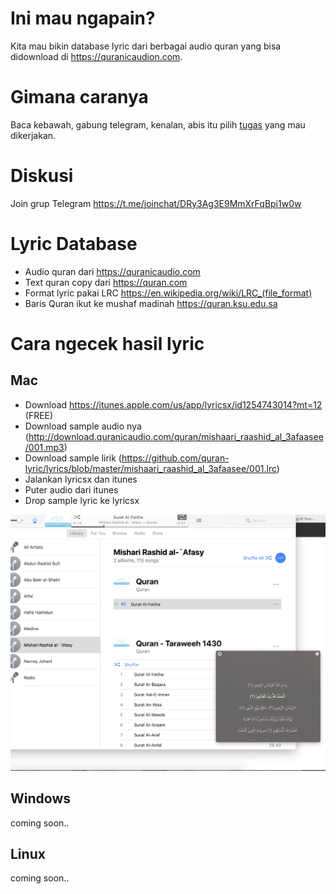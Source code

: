 # Ini mau ngapain?
Kita mau bikin database lyric dari berbagai audio quran yang bisa didownload di https://quranicaudion.com.

# Gimana caranya
Baca kebawah, gabung telegram, kenalan, abis itu pilih [tugas](https://github.com/quran-lyric/lyrics/issues) yang mau dikerjakan.

# Diskusi
Join grup Telegram https://t.me/joinchat/DRy3Ag3E9MmXrFqBpi1w0w

# Lyric Database

- Audio quran dari https://quranicaudio.com
- Text quran copy dari https://quran.com
- Format lyric pakai LRC https://en.wikipedia.org/wiki/LRC_(file_format)
- Baris Quran ikut ke mushaf madinah https://quran.ksu.edu.sa

# Cara ngecek hasil lyric

## Mac
- Download https://itunes.apple.com/us/app/lyricsx/id1254743014?mt=12 (FREE)
- Download sample audio nya (http://download.quranicaudio.com/quran/mishaari_raashid_al_3afaasee/001.mp3)
- Download sample lirik (https://github.com/quran-lyric/lyrics/blob/master/mishaari_raashid_al_3afaasee/001.lrc)
- Jalankan lyricsx dan itunes
- Puter audio dari itunes
- Drop sample lyric ke lyricsx

![Lyricsx](https://github.com/rawaludin/i/raw/master/mac-lyricsx.png)


## Windows
coming soon..

## Linux
coming soon..
